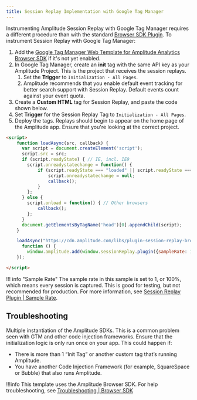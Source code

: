 ```yaml
---
title: Session Replay Implementation with Google Tag Manager
---
```


Instrumenting Amplitude Session Replay with Google Tag Manager requires a different procedure than with the standard [Browser SDK Plugin](/session-replay/sdks/plugin). To instrument Session Replay with Google Tag Manager:

1. Add the [Google Tag Manager Web Template for Amplitude Analytics Browser SDK](/data/sources/google-tag-manager-client/) if it's not yet enabled.
2. In Google Tag Manager, create an **init** tag with the same API key as your Amplitude Project. This is the project that receives the session replays.
   1. Set the **Trigger** to `Initialization - All Pages`.
   2. Amplitude recommends that you enable default event tracking for better search support with Session Replay. Default events count against your event quota.
3. Create a **Custom HTML** tag for Session Replay, and paste the code shown below.
4. Set **Trigger** for the Session Replay Tag to `Initialization - All Pages`.
5. Deploy the tags. Replays should begin to appear on the home page of the Amplitude app. Ensure that you're looking at the correct project.

```html title="Session Replay Script for Google Tag Manager" hl_lines="22"
<script>
    function loadAsync(src, callback) {
      var script = document.createElement('script');
      script.src = src;
      if (script.readyState) { // IE, incl. IE9
        script.onreadystatechange = function() {
            if (script.readyState === "loaded" || script.readyState === "complete") {
                script.onreadystatechange = null;
                callback();
            }
        };
      } else {
        script.onload = function() { // Other browsers
            callback();
        };
      }
      document.getElementsByTagName('head')[0].appendChild(script);
    }

    loadAsync("https://cdn.amplitude.com/libs/plugin-session-replay-browser-@{$ browser.session_replay.plugin.version $}-min.js.gz", 
      function () {
        window.amplitude.add(window.sessionReplay.plugin({sampleRate: 1})); 
    });

</script>
```

!!! info "Sample Rate"
    The sample rate in this sample is set to 1, or 100%, which means every session is captured. This is good for testing, but not recommended for production. For more information, see [Session Replay Plugin | Sample Rate](/session-replay/sdks/plugin/#sampling-rate).

## Troubleshooting

Multiple instantiation of the Amplitude SDKs. This is a common problem seen with GTM and other code injection frameworks. Ensure that the initialization logic is only run once on your app. This could happen if:

- There is more than 1 “Init Tag” or another custom tag that’s running Amplitude. 
- You have another Code Injection Framework (for example, SquareSpace or Bubble) that also runs Amplitude. 

!!!info 
    This template uses the Amplitude Browser SDK. For help troubleshooting, see [Troubleshooting | Browser SDK](/session-replay/sdks/plugin/#troubleshooting)